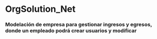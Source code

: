 # OrgSolution_Net
<h3>
Modelación de empresa para gestionar ingresos y egresos, donde un empleado podrá crear usuarios y modificar
</h3>
